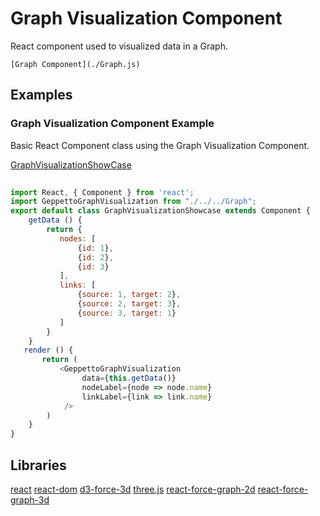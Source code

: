 # Graph Visualization Component

React component used to visualized data in a Graph.

```
[Graph Component](./Graph.js)
```

## Examples

### Graph Visualization Component Example

Basic React Component class using the Graph Visualization Component.

[GraphVisualizationShowCase](./showcase/examples/GraphVisualizationShowcase.js)


```javascript
    
import React, { Component } from 'react';
import GeppettoGraphVisualization from "./../../Graph";
export default class GraphVisualizationShowcase extends Component {
    getData () {
        return {
           nodes: [
               {id: 1},
               {id: 2},
               {id: 3}
           ],
           links: [
               {source: 1, target: 2},
               {source: 2, target: 3},
               {source: 3, target: 1}
           ]
        }
    }
   render () {
       return (
           <GeppettoGraphVisualization
                data={this.getData()}
                nodeLabel={node => node.name}
                linkLabel={link => link.name}
            />
        )
    }
}
```

## Libraries

[react](https://www.npmjs.com/package/react)
[react-dom](https://www.npmjs.com/package/react-dom)
[d3-force-3d](https://www.npmjs.com/package/d3-force-3d)
[three.js](https://www.npmjs.com/package/three)
[react-force-graph-2d](https://www.npmjs.com/package/react-force-graph-2d)
[react-force-graph-3d](https://www.npmjs.com/package/react-force-graph-3d)